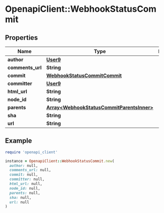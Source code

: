 # OpenapiClient::WebhookStatusCommit

## Properties

| Name | Type | Description | Notes |
| ---- | ---- | ----------- | ----- |
| **author** | [**User9**](User9.md) |  |  |
| **comments_url** | **String** |  |  |
| **commit** | [**WebhookStatusCommitCommit**](WebhookStatusCommitCommit.md) |  |  |
| **committer** | [**User9**](User9.md) |  |  |
| **html_url** | **String** |  |  |
| **node_id** | **String** |  |  |
| **parents** | [**Array&lt;WebhookStatusCommitParentsInner&gt;**](WebhookStatusCommitParentsInner.md) |  |  |
| **sha** | **String** |  |  |
| **url** | **String** |  |  |

## Example

```ruby
require 'openapi_client'

instance = OpenapiClient::WebhookStatusCommit.new(
  author: null,
  comments_url: null,
  commit: null,
  committer: null,
  html_url: null,
  node_id: null,
  parents: null,
  sha: null,
  url: null
)
```

